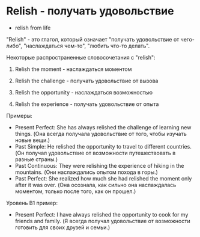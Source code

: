 # Relish - получать удовольствие

- relish from life

"Relish" - это глагол, который означает "получать удовольствие от чего-либо", "наслаждаться чем-то", "любить что-то делать".

Некоторые распространенные словосочетания с "relish":

1. Relish the moment - наслаждаться моментом

2. Relish the challenge - получать удовольствие от вызова

3. Relish the opportunity - наслаждаться возможностью

4. Relish the experience - получать удовольствие от опыта

Примеры:

- Present Perfect: She has always relished the challenge of learning new things. (Она всегда получала удовольствие от того, чтобы изучать новые вещи.)
- Past Simple: He relished the opportunity to travel to different countries. (Он получал удовольствие от возможности путешествовать в разные страны.)
- Past Continuous: They were relishing the experience of hiking in the mountains. (Они наслаждались опытом похода в горы.)
- Past Perfect: She realized how much she had relished the moment only after it was over. (Она осознала, как сильно она наслаждалась моментом, только после того, как он прошел.)

Уровень B1 пример:

- Present Perfect: I have always relished the opportunity to cook for my friends and family. (Я всегда получал удовольствие от возможности готовить для своих друзей и семьи.)
